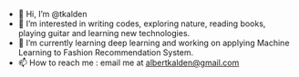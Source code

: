 - 👋 Hi, I’m @tkalden
- 👀 I’m interested in writing codes, exploring nature, reading books, playing guitar and learning new technologies.
- 🌱 I’m currently learning deep learning and working on applying Machine Learning to Fashion Recommendation System.
- 📫 How to reach me : email me at albertkalden@gmail.com

<!---
tkalden/tkalden is a ✨ special ✨ repository because its `README.md` (this file) appears on your GitHub profile.
You can click the Preview link to take a look at your changes.
--->
